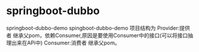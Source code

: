 # springboot-dubbo
springboot-dubbo-demo
spingboot-dubbo-demo
项目结构为 Provider:提供者    继承父pom，依赖Consumer,原因是要使用Consumer中的接口(可以将接口抽理出来在APi中)
          Consumer:消费者    继承父pom。
          
          
